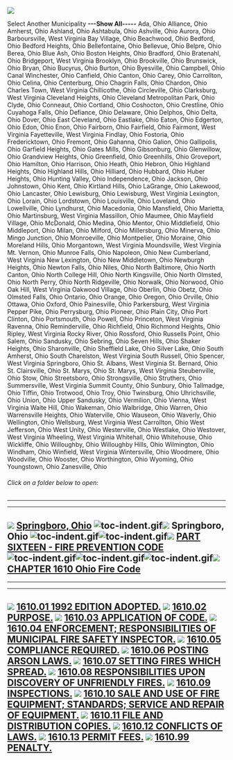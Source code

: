 [![](lpext51e7.bmp?f=images&fn=whdHelp.bmp&2.0)](http://www.conwaygreene.com/WHDHelp/index.htm)

Select Another Municipality **---Show All-----** Ada, Ohio Alliance,
Ohio Amherst, Ohio Ashland, Ohio Ashtabula, Ohio Ashville, Ohio Aurora,
Ohio Barboursville, West Virginia Bay Village, Ohio Beachwood, Ohio
Bedford, Ohio Bedford Heights, Ohio Bellefontaine, Ohio Bellevue, Ohio
Belpre, Ohio Berea, Ohio Blue Ash, Ohio Boston Heights, Ohio Bradford,
Ohio Bratenahl, Ohio Bridgeport, West Virginia Brooklyn, Ohio
Brookville, Ohio Brunswick, Ohio Bryan, Ohio Bucyrus, Ohio Burton, Ohio
Byesville, Ohio Campbell, Ohio Canal Winchester, Ohio Canfield, Ohio
Canton, Ohio Carey, Ohio Carrollton, Ohio Celina, Ohio Centerburg, Ohio
Chagrin Falls, Ohio Chardon, Ohio Charles Town, West Virginia
Chillicothe, Ohio Circleville, Ohio Clarksburg, West Virginia Cleveland
Heights, Ohio Cleveland Metropolitan Park, Ohio Clyde, Ohio Conneaut,
Ohio Cortland, Ohio Coshocton, Ohio Crestline, Ohio Cuyahoga Falls, Ohio
Defiance, Ohio Delaware, Ohio Delphos, Ohio Delta, Ohio Dover, Ohio East
Cleveland, Ohio Eastlake, Ohio Eaton, Ohio Edgerton, Ohio Edon, Ohio
Enon, Ohio Fairborn, Ohio Fairfield, Ohio Fairmont, West Virginia
Fayetteville, West Virginia Findlay, Ohio Fostoria, Ohio Fredericktown,
Ohio Fremont, Ohio Gahanna, Ohio Galion, Ohio Gallipolis, Ohio Garfield
Heights, Ohio Gates Mills, Ohio Gibsonburg, Ohio Glenwillow, Ohio
Grandview Heights, Ohio Greenfield, Ohio Greenhills, Ohio Groveport,
Ohio Hamilton, Ohio Harrison, Ohio Heath, Ohio Hebron, Ohio Highland
Heights, Ohio Highland Hills, Ohio Hilliard, Ohio Hubbard, Ohio Huber
Heights, Ohio Hunting Valley, Ohio Independence, Ohio Jackson, Ohio
Johnstown, Ohio Kent, Ohio Kirtland Hills, Ohio LaGrange, Ohio Lakewood,
Ohio Lancaster, Ohio Lewisburg, Ohio Lewisburg, West Virginia Lexington,
Ohio Lorain, Ohio Lordstown, Ohio Louisville, Ohio Loveland, Ohio
Lowellville, Ohio Lyndhurst, Ohio Macedonia, Ohio Mansfield, Ohio
Marietta, Ohio Martinsburg, West Virginia Massillon, Ohio Maumee, Ohio
Mayfield Village, Ohio McDonald, Ohio Medina, Ohio Mentor, Ohio
Middlefield, Ohio Middleport, Ohio Milan, Ohio Milford, Ohio
Millersburg, Ohio Minerva, Ohio Mingo Junction, Ohio Monroeville, Ohio
Montpelier, Ohio Moraine, Ohio Moreland Hills, Ohio Morgantown, West
Virginia Moundsville, West Virginia Mt. Vernon, Ohio Munroe Falls, Ohio
Napoleon, Ohio New Cumberland, West Virginia New Lexington, Ohio New
Middletown, Ohio Newburgh Heights, Ohio Newton Falls, Ohio Niles, Ohio
North Baltimore, Ohio North Canton, Ohio North College Hill, Ohio North
Kingsville, Ohio North Olmsted, Ohio North Perry, Ohio North Ridgeville,
Ohio Norwalk, Ohio Norwood, Ohio Oak Hill, West Virginia Oakwood
Village, Ohio Oberlin, Ohio Obetz, Ohio Olmsted Falls, Ohio Ontario,
Ohio Orange, Ohio Oregon, Ohio Orville, Ohio Ottawa, Ohio Oxford, Ohio
Painesville, Ohio Parkersburg, West Virginia Pepper Pike, Ohio
Perrysburg, Ohio Pioneer, Ohio Plain City, Ohio Port Clinton, Ohio
Portsmouth, Ohio Powell, Ohio Princeton, West Virginia Ravenna, Ohio
Reminderville, Ohio Richfield, Ohio Richmond Heights, Ohio Ripley, West
Virginia Rocky River, Ohio Rossford, Ohio Russells Point, Ohio Salem,
Ohio Sandusky, Ohio Sebring, Ohio Seven Hills, Ohio Shaker Heights, Ohio
Sharonville, Ohio Sheffield Lake, Ohio Silver Lake, Ohio South Amherst,
Ohio South Charelston, West Virginia South Russell, Ohio Spencer, West
Virginia Springboro, Ohio St. Albans, West Virginia St. Bernard, Ohio
St. Clairsville, Ohio St. Marys, Ohio St. Marys, West Virginia
Steubenville, Ohio Stow, Ohio Streetsboro, Ohio Strongsville, Ohio
Struthers, Ohio Summersville, West Virginia Summit County, Ohio Sunbury,
Ohio Tallmadge, Ohio Tiffin, Ohio Trotwood, Ohio Troy, Ohio Twinsburg,
Ohio Uhrichsville, Ohio Union, Ohio Upper Sandusky, Ohio Vermilion, Ohio
Vienna, West Virginia Waite Hill, Ohio Wakeman, Ohio Walbridge, Ohio
Warren, Ohio Warrensville Heights, Ohio Waterville, Ohio Wauseon, Ohio
Waverly, Ohio Wellington, Ohio Wellsburg, West Virginia West Carrollton,
Ohio West Jefferson, Ohio West Unity, Ohio Westerville, Ohio Westlake,
Ohio Westover, West Virginia Wheeling, West Virginia Whitehall, Ohio
Whitehouse, Ohio Wickliffe, Ohio Willoughby, Ohio Willoughby Hills, Ohio
Wilmington, Ohio Windham, Ohio Winfield, West Virginia Wintersville,
Ohio Woodmere, Ohio Woodville, Ohio Wooster, Ohio Worthington, Ohio
Wyoming, Ohio Youngstown, Ohio Zanesville, Ohio

###### Click on a folder below to open:

* * * * *

  --------------------------------------------------------------------------------------------------------------------------------------------------------------------------------------------------------------------------------------------------------------------------------------------------------------------------------------------------------------------------------------------------------------------------------------
  [![](lpext0b6d.gif?f=images&fn=toc-expand.gif&2.0)](lpextf892.html?f=templates&fn=tools-contents.htm&cp=%2F&2.0) [Springboro, Ohio](lpext/indexee20.html?fn=document-frame.htm&f=templates&2.0)
  ![toc-indent.gif](lpextb702.gif?f=images&fn=toc-indent.gif&2.0)[![](lpext0b6d.gif?f=images&fn=toc-expand.gif&2.0)](lpextda37.html?f=templates&fn=tools-contents.htm&cp=Springboro&2.0) Springboro, Ohio
  ![toc-indent.gif](lpextb702.gif?f=images&fn=toc-indent.gif&2.0)![toc-indent.gif](lpextb702.gif?f=images&fn=toc-indent.gif&2.0)[![](lpext0b6d.gif?f=images&fn=toc-expand.gif&2.0)](lpext93a9.html?f=templates&fn=tools-contents.htm&cp=Springboro%2F5a09&2.0) [PART SIXTEEN - FIRE PREVENTION CODE](lpext/Springboro/5a09a412.html?fn=document-frame.htm&f=templates&2.0)
  ![toc-indent.gif](lpextb702.gif?f=images&fn=toc-indent.gif&2.0)![toc-indent.gif](lpextb702.gif?f=images&fn=toc-indent.gif&2.0)![toc-indent.gif](lpextb702.gif?f=images&fn=toc-indent.gif&2.0)[![](lpext0b6d.gif?f=images&fn=toc-expand.gif&2.0)](lpext/Springboro/5a09/5a18a412.html?fn=document-frame.htm&f=templates&2.0) [CHAPTER 1610 Ohio Fire Code](lpext/Springboro/5a09/5a18a412.html?fn=document-frame.htm&f=templates&2.0)
  --------------------------------------------------------------------------------------------------------------------------------------------------------------------------------------------------------------------------------------------------------------------------------------------------------------------------------------------------------------------------------------------------------------------------------------

* * * * *

  ---------------------------------------------------------------------------------------------------------------------------------------------------------------------------------------------------------------------------------------------------------------------------------------------------------
  [![](lpextdb7c.gif?f=images&fn=toc-leaf.gif&2.0)](lpext/Springboro/5a09/5a18/5a38a412.html?fn=document-frame.htm&f=templates&2.0) [1610.01 1992 EDITION ADOPTED.](lpext/Springboro/5a09/5a18/5a38a412.html?fn=document-frame.htm&f=templates&2.0)
  [![](lpextdb7c.gif?f=images&fn=toc-leaf.gif&2.0)](lpext/Springboro/5a09/5a18/5a3ea412.html?fn=document-frame.htm&f=templates&2.0) [1610.02 PURPOSE.](lpext/Springboro/5a09/5a18/5a3ea412.html?fn=document-frame.htm&f=templates&2.0)
  [![](lpextdb7c.gif?f=images&fn=toc-leaf.gif&2.0)](lpext/Springboro/5a09/5a18/5a41a412.html?fn=document-frame.htm&f=templates&2.0) [1610.03 APPLICATION OF CODE.](lpext/Springboro/5a09/5a18/5a41a412.html?fn=document-frame.htm&f=templates&2.0)
  [![](lpextdb7c.gif?f=images&fn=toc-leaf.gif&2.0)](lpext/Springboro/5a09/5a18/5a44a412.html?fn=document-frame.htm&f=templates&2.0) [1610.04 ENFORCEMENT; RESPONSIBILITIES OF MUNICIPAL FIRE SAFETY INSPECTOR.](lpext/Springboro/5a09/5a18/5a44a412.html?fn=document-frame.htm&f=templates&2.0)
  [![](lpextdb7c.gif?f=images&fn=toc-leaf.gif&2.0)](lpext/Springboro/5a09/5a18/5a4ea412.html?fn=document-frame.htm&f=templates&2.0) [1610.05 COMPLIANCE REQUIRED.](lpext/Springboro/5a09/5a18/5a4ea412.html?fn=document-frame.htm&f=templates&2.0)
  [![](lpextdb7c.gif?f=images&fn=toc-leaf.gif&2.0)](lpext/Springboro/5a09/5a18/5a54a412.html?fn=document-frame.htm&f=templates&2.0) [1610.06 POSTING ARSON LAWS.](lpext/Springboro/5a09/5a18/5a54a412.html?fn=document-frame.htm&f=templates&2.0)
  [![](lpextdb7c.gif?f=images&fn=toc-leaf.gif&2.0)](lpext/Springboro/5a09/5a18/5a58a412.html?fn=document-frame.htm&f=templates&2.0) [1610.07 SETTING FIRES WHICH SPREAD.](lpext/Springboro/5a09/5a18/5a58a412.html?fn=document-frame.htm&f=templates&2.0)
  [![](lpextdb7c.gif?f=images&fn=toc-leaf.gif&2.0)](lpext/Springboro/5a09/5a18/5a5ca412.html?fn=document-frame.htm&f=templates&2.0) [1610.08 RESPONSIBILITIES UPON DISCOVERY OF UNFRIENDLY FIRES.](lpext/Springboro/5a09/5a18/5a5ca412.html?fn=document-frame.htm&f=templates&2.0)
  [![](lpextdb7c.gif?f=images&fn=toc-leaf.gif&2.0)](lpext/Springboro/5a09/5a18/5a64a412.html?fn=document-frame.htm&f=templates&2.0) [1610.09 INSPECTIONS.](lpext/Springboro/5a09/5a18/5a64a412.html?fn=document-frame.htm&f=templates&2.0)
  [![](lpextdb7c.gif?f=images&fn=toc-leaf.gif&2.0)](lpext/Springboro/5a09/5a18/5a67a412.html?fn=document-frame.htm&f=templates&2.0) [1610.10 SALE AND USE OF FIRE EQUIPMENT; STANDARDS; SERVICE AND REPAIR OF EQUIPMENT.](lpext/Springboro/5a09/5a18/5a67a412.html?fn=document-frame.htm&f=templates&2.0)
  [![](lpextdb7c.gif?f=images&fn=toc-leaf.gif&2.0)](lpext/Springboro/5a09/5a18/5a6da412.html?fn=document-frame.htm&f=templates&2.0) [1610.11 FILE AND DISTRIBUTION COPIES.](lpext/Springboro/5a09/5a18/5a6da412.html?fn=document-frame.htm&f=templates&2.0)
  [![](lpextdb7c.gif?f=images&fn=toc-leaf.gif&2.0)](lpext/Springboro/5a09/5a18/5a70a412.html?fn=document-frame.htm&f=templates&2.0) [1610.12 CONFLICTS OF LAWS.](lpext/Springboro/5a09/5a18/5a70a412.html?fn=document-frame.htm&f=templates&2.0)
  [![](lpextdb7c.gif?f=images&fn=toc-leaf.gif&2.0)](lpext/Springboro/5a09/5a18/5a75a412.html?fn=document-frame.htm&f=templates&2.0) [1610.13 PERMIT FEES.](lpext/Springboro/5a09/5a18/5a75a412.html?fn=document-frame.htm&f=templates&2.0)
  [![](lpextdb7c.gif?f=images&fn=toc-leaf.gif&2.0)](lpext/Springboro/5a09/5a18/5a79a412.html?fn=document-frame.htm&f=templates&2.0) [1610.99 PENALTY.](lpext/Springboro/5a09/5a18/5a79a412.html?fn=document-frame.htm&f=templates&2.0)
  ---------------------------------------------------------------------------------------------------------------------------------------------------------------------------------------------------------------------------------------------------------------------------------------------------------


